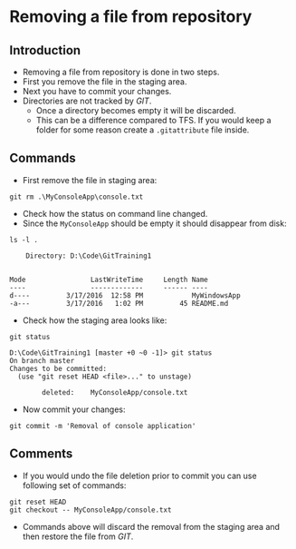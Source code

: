 # Removing a file from repository

## Introduction

* Removing a file from repository is done in two steps.
* First you remove the file in the staging area.
* Next you have to commit your changes.
* Directories are not tracked by _GIT_.
  * Once a directory becomes empty it will be discarded.
  * This can be a difference compared to TFS. If you would keep a folder
    for some reason create a ```.gitattribute``` file inside.

## Commands

* First remove the file in staging area:
```
git rm .\MyConsoleApp\console.txt
```
* Check how the status on command line changed.
* Since the ```MyConsoleApp``` should be empty it should disappear from
  disk:

```
ls -l .
```

```
    Directory: D:\Code\GitTraining1


Mode                LastWriteTime     Length Name
----                -------------     ------ ----
d----         3/17/2016  12:58 PM            MyWindowsApp
-a---         3/17/2016   1:02 PM         45 README.md
```
* Check how the staging area looks like:

```
git status
```

```
D:\Code\GitTraining1 [master +0 ~0 -1]> git status
On branch master
Changes to be committed:
  (use "git reset HEAD <file>..." to unstage)

        deleted:    MyConsoleApp/console.txt
```
* Now commit your changes:

```
git commit -m 'Removal of console application'
```

## Comments

* If you would undo the file deletion prior to commit you can use   
  following set of commands:

```
git reset HEAD
git checkout -- MyConsoleApp/console.txt
```

* Commands above will discard the removal from the staging area and then
  restore the file from _GIT_.
